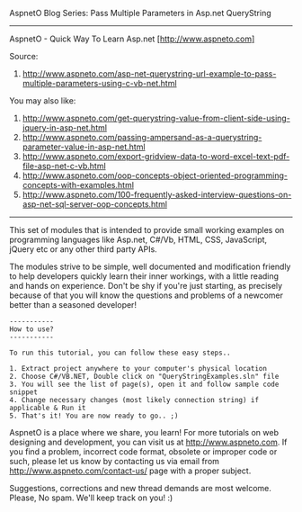 AspnetO Blog Series: Pass Multiple Parameters in Asp.net QueryString

------------------------------------------------------------------------------------
AspnetO - Quick Way To Learn Asp.net [http://www.aspneto.com]

Source:
1. http://www.aspneto.com/asp-net-querystring-url-example-to-pass-multiple-parameters-using-c-vb-net.html

You may also like:
1. http://www.aspneto.com/get-querystring-value-from-client-side-using-jquery-in-asp-net.html
2. http://www.aspneto.com/passing-ampersand-as-a-querystring-parameter-value-in-asp-net.html
3. http://www.aspneto.com/export-gridview-data-to-word-excel-text-pdf-file-asp-net-c-vb.html
4. http://www.aspneto.com/oop-concepts-object-oriented-programming-concepts-with-examples.html
5. http://www.aspneto.com/100-frequently-asked-interview-questions-on-asp-net-sql-server-oop-concepts.html
------------------------------------------------------------------------------------

This set of modules that is intended to provide small working examples on programming languages like 
Asp.net, C#/Vb, HTML, CSS, JavaScript, jQuery etc or any other third party APIs.

The modules strive to be simple, well documented and modification friendly to help developers quickly learn 
their inner workings, with a little reading and hands on experience. Don't be shy if you're just starting, 
as precisely because of that you will know the questions and problems of a newcomer better than a seasoned developer!

	-----------
	How to use?
	-----------

	To run this tutorial, you can follow these easy steps..

	1. Extract project anywhere to your computer's physical location
	2. Choose C#/VB.NET, Double click on "QueryStringExamples.sln" file
	3. You will see the list of page(s), open it and follow sample code snippet
	4. Change necessary changes (most likely connection string) if applicable & Run it
	5. That's it! You are now ready to go.. ;)

AspnetO is a place where we share, you learn! For more tutorials on web designing and development, 
you can visit us at http://www.aspneto.com. If you find a problem, incorrect code format, 
obsolete or improper code or such, please let us know by contacting us via email 
from http://www.aspneto.com/contact-us/ page with a proper subject.

Suggestions, corrections and new thread demands are most welcome. Please, No spam. We'll keep track on you! :)
